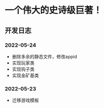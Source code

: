 # 一个伟大的史诗级巨著！

## 开发日志

### 2022-05-24
- 删除多余的静态文件，修改appid
- 实现玩家类
- 实现钩子类
- 实现金矿基类

### 2022-05-23
- 迁移游戏模板